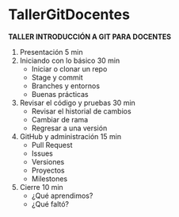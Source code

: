 # TallerGitDocentes

**TALLER INTRODUCCIÓN A GIT PARA DOCENTES**

1. Presentación 				              5 min
2. Iniciando con lo básico		        30 min
   - Iniciar o clonar un repo
   - Stage y commit
   - Branches y entornos
   - Buenas prácticas
3. Revisar el código y pruebas	      30 min
   - Revisar el historial de cambios
   - Cambiar de rama
   - Regresar a una versión
4. GitHub y administración	          15 min
   - Pull Request
   - Issues
   - Versiones
   - Proyectos
   - Milestones
5. Cierre 					                  10 min
   - ¿Qué aprendimos?
   - ¿Qué faltó?
